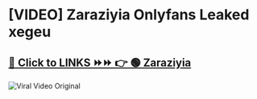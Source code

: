 
 # [VIDEO] Zaraziyia Onlyfans Leaked xegeu

## <h2><a href="https://clipsfans.com/Zaraziyia&ref=git">🔗 Click to LINKS ⏩⏩ 👉 🟢 Zaraziyia </a></h2>

<a href="https://clipsfans.com/Zaraziyia&ref=git" rel="nofollow" data-target="animated-image.originalLink"><img src="https://i.ibb.co.com/xMMVF88/686577567.gif" alt="Viral Video Original" style="max-width: 100%; display: inline-block;" data-target="animated-image.originalImage"></a>

